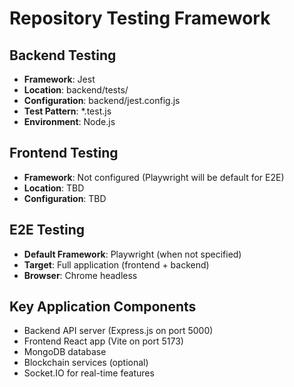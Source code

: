 # Repository Testing Framework

## Backend Testing
- **Framework**: Jest
- **Location**: backend/tests/
- **Configuration**: backend/jest.config.js
- **Test Pattern**: *.test.js
- **Environment**: Node.js

## Frontend Testing  
- **Framework**: Not configured (Playwright will be default for E2E)
- **Location**: TBD
- **Configuration**: TBD

## E2E Testing
- **Default Framework**: Playwright (when not specified)
- **Target**: Full application (frontend + backend)
- **Browser**: Chrome headless

## Key Application Components
- Backend API server (Express.js on port 5000)
- Frontend React app (Vite on port 5173) 
- MongoDB database
- Blockchain services (optional)
- Socket.IO for real-time features